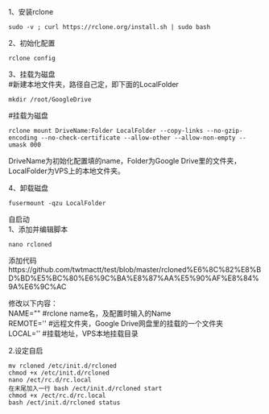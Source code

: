 1、安装rclone
```
sudo -v ; curl https://rclone.org/install.sh | sudo bash
```

2、初始化配置
```
rclone config
```

3、挂载为磁盘  
#新建本地文件夹，路径自己定，即下面的LocalFolder  
```
mkdir /root/GoogleDrive
```

#挂载为磁盘  
```
rclone mount DriveName:Folder LocalFolder --copy-links --no-gzip-encoding --no-check-certificate --allow-other --allow-non-empty --umask 000
```

DriveName为初始化配置填的name，Folder为Google Drive里的文件夹，LocalFolder为VPS上的本地文件夹。  

4、卸载磁盘  
```
fusermount -qzu LocalFolder
```

自启动  
1、添加并编辑脚本  
```
nano rcloned
```

添加代码https://github.com/twtmactt/test/blob/master/rcloned%E6%8C%82%E8%BD%BD%E5%BC%80%E6%9C%BA%E8%87%AA%E5%90%AF%E8%84%9A%E6%9C%AC  

修改以下内容：  
NAME=""  #rclone name名，及配置时输入的Name  
REMOTE=''  #远程文件夹，Google Drive网盘里的挂载的一个文件夹  
LOCAL=''  #挂载地址，VPS本地挂载目录  

2.设定自启  
```
mv rcloned /etc/init.d/rcloned
chmod +x /etc/init.d/rcloned
nano /ect/rc.d/rc.local
在末尾加入一行 bash /ect/init.d/rcloned start
chmod +x /ect/rc.d/rc.local
bash /ect/init.d/rcloned status
```

